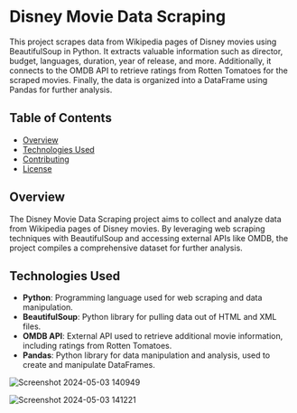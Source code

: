 # Disney Movie Data Scraping

This project scrapes data from Wikipedia pages of Disney movies using BeautifulSoup in Python. It extracts valuable information such as director, budget, languages, duration, year of release, and more. Additionally, it connects to the OMDB API to retrieve ratings from Rotten Tomatoes for the scraped movies. Finally, the data is organized into a DataFrame using Pandas for further analysis.

## Table of Contents
- [Overview](#overview)
- [Technologies Used](#technologies-used)
- [Contributing](#contributing)
- [License](#license)

## Overview

The Disney Movie Data Scraping project aims to collect and analyze data from Wikipedia pages of Disney movies. By leveraging web scraping techniques with BeautifulSoup and accessing external APIs like OMDB, the project compiles a comprehensive dataset for further analysis.

## Technologies Used

- **Python**: Programming language used for web scraping and data manipulation.
- **BeautifulSoup**: Python library for pulling data out of HTML and XML files.
- **OMDB API**: External API used to retrieve additional movie information, including ratings from Rotten Tomatoes.
- **Pandas**: Python library for data manipulation and analysis, used to create and manipulate DataFrames.

![Screenshot 2024-05-03 140949](https://github.com/camilo119/Data-scrape-BS-/assets/70864660/06c96d85-6ffb-40d0-bece-a322ca1773c5)


![Screenshot 2024-05-03 141221](https://github.com/camilo119/Data-scrape-BS-/assets/70864660/e51296c2-a587-4455-a8ad-e3a4d0ce9ff2)
